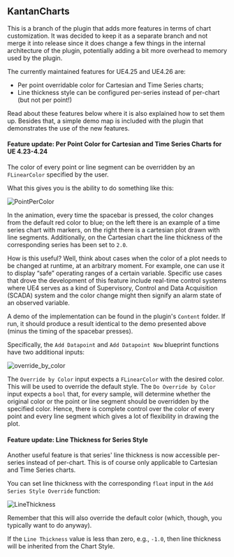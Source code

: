 KantanCharts
-------------

This is a branch of the plugin that adds more features in terms of chart customization. It was decided to keep it as a separate branch and not merge it into release since it does change a few things in the internal architecture of the plugin, potentially adding a bit more overhead to memory used by the plugin.

The currently maintained features for UE4.25 and UE4.26 are:

* Per point overridable color for Cartesian and Time Series charts;
* Line thickness style can be configured per-series instead of per-chart (but not per point!)

Read about these features below where it is also explained how to set them up. Besides that, a simple demo map is included with the plugin that demonstrates the use of the new features.



#### Feature update: Per Point Color for Cartesian and Time Series Charts for UE 4.23-4.24

The color of every point or line segment can be overridden by an `FLinearColor` specified by the user. 

What this gives you is the ability to do something like this:

![PointPerColor](.docs/PointPerColor.gif)



In the animation, every time the spacebar is pressed, the color changes from the default red color to blue; on the left there is an example of a time series chart with markers, on the right there is a cartesian plot drawn with line segments.  Additionally, on the Cartesian chart the line thickness of the corresponding series has been set to `2.0`.

How is this useful? Well, think about cases when the color of a plot needs to be changed at runtime, at an arbitrary moment. For example, one can use it to display “safe” operating ranges of a certain variable. Specific use cases that drove the development of this feature include real-time control systems where UE4 serves as a kind of Supervisory, Control and Data Acquisition (SCADA) system and the color change might then signify an alarm state of an observed variable.

A demo of the implementation can be found in the plugin's `Content` folder. If run, it should produce a result identical to the demo presented above (minus the timing of the spacebar presses).

Specifically, the `Add Datapoint` and `Add Datapoint Now` blueprint functions have two additional inputs:

![override_by_color](.docs/override_by_color.png)

The `Override by Color` input expects a `FLinearColor` with the desired color. This will be used to override the default style. The `Do Override by Color` input expects a `bool` that, for every sample, will determine whether the original color or the point or line segment should be overridden by the specified color. Hence, there is complete control over the color of every point and every line segment which gives a lot of flexibility in drawing the plot.



#### Feature update: Line Thickness for Series Style

Another useful feature is that series' line thickness is now accessible per-series instead of per-chart. This is of course only applicable to Cartesian and Time Series charts.

You can set line thickness with the corresponding `float` input in the `Add Series Style Override` function:

![LineThickness](.docs/LineThickness.png)

Remember that this will also override the default color (which, though, you typically want to do anyway).

If the `Line Thickness` value is less than zero, e.g., `-1.0`, then line thickness will be inherited from the Chart Style.

